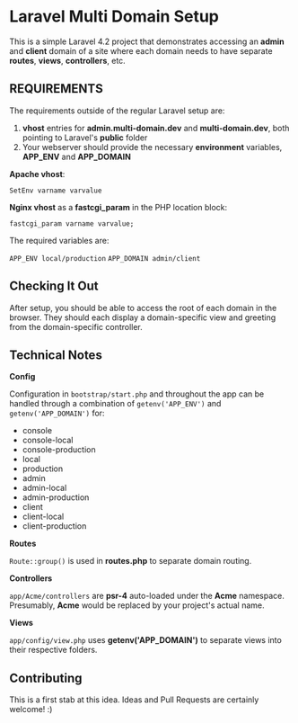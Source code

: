 # Laravel Multi Domain Setup

This is a simple Laravel 4.2 project that demonstrates accessing an **admin** and **client** domain of a site where each domain needs to have separate **routes**, **views**, **controllers**, etc.

## REQUIREMENTS

The requirements outside of the regular Laravel setup are:

1. **vhost** entries for **admin.multi-domain.dev** and **multi-domain.dev**, both pointing to Laravel's **public** folder
2. Your webserver should provide the necessary **environment** variables, **APP_ENV** and **APP_DOMAIN**

**Apache vhost**:

```SetEnv varname varvalue```

**Nginx vhost** as a **fastcgi_param** in the PHP location block:

```fastcgi_param varname varvalue;```

The required variables are:

```APP_ENV local/production```
```APP_DOMAIN admin/client```

## Checking It Out

After setup, you should be able to access the root of each domain in the browser. They should each display a domain-specific view and greeting from the domain-specific controller.

## Technical Notes

**Config**

Configuration in ```bootstrap/start.php``` and throughout the app can be handled through a combination of ```getenv('APP_ENV')``` and ```getenv('APP_DOMAIN')``` for:

- console
- console-local
- console-production
- local
- production
- admin
- admin-local
- admin-production
- client
- client-local
- client-production

**Routes**

```Route::group()``` is used in **routes.php** to separate domain routing.

**Controllers**

```app/Acme/controllers``` are **psr-4** auto-loaded under the **Acme** namespace. Presumably, **Acme** would be replaced by your project's actual name.

**Views**

```app/config/view.php``` uses **getenv('APP_DOMAIN')** to separate views into their respective folders.

## Contributing

This is a first stab at this idea. Ideas and Pull Requests are certainly welcome! :)
